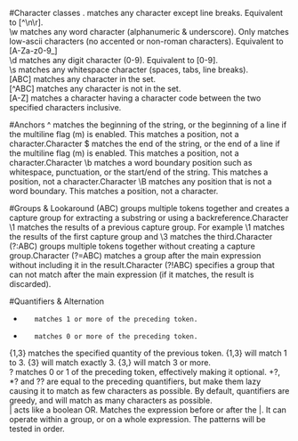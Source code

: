 
#Character classes
.		 matches any character except line breaks. Equivalent to [^\n\r].	
\w		 matches any word character (alphanumeric & underscore). Only matches low-ascii characters (no accented or non-roman characters). Equivalent to [A-Za-z0-9_]	
\d		 matches any digit character (0-9). Equivalent to [0-9].	
\s		 matches any whitespace character (spaces, tabs, line breaks).	
[ABC]	 matches any character in the set.	
[^ABC]	 matches any character is not in the set.	
[A-Z]	 matches a character having a character code between the two specified characters inclusive.

#Anchors
^		 matches the beginning of the string, or the beginning of a line if the multiline flag (m) is enabled. This matches a position, not a character.Character
$		 matches the end of the string, or the end of a line if the multiline flag (m) is enabled. This matches a position, not a character.Character
\b		 matches a word boundary position such as whitespace, punctuation, or the start/end of the string. This matches a position, not a character.Character
\B		 matches any position that is not a word boundary. This matches a position, not a character.

#Groups & Lookaround
(ABC)	 groups multiple tokens together and creates a capture group for extracting a substring or using a backreference.Character
\1		 matches the results of a previous capture group. For example \1 matches the results of the first capture group and \3 matches the third.Character
(?:ABC)	 groups multiple tokens together without creating a capture group.Character
(?=ABC)	 matches a group after the main expression without including it in the result.Character
(?!ABC)	 specifies a group that can not match after the main expression (if it matches, the result is discarded).

#Quantifiers & Alternation
+		 matches 1 or more of the preceding token.	
*		 matches 0 or more of the preceding token.	
{1,3}	 matches the specified quantity of the previous token. {1,3} will match 1 to 3. {3} will match exactly 3. {3,} will match 3 or more.	
?		 matches 0 or 1 of the preceding token, effectively making it optional.	
+?, *? and ?? are equal to the preceding quantifiers, but make them lazy causing it to match as few characters as possible. By default, quantifiers are greedy, and will match as many characters as possible.	
|		 acts like a boolean OR. Matches the expression before or after the |. It can operate within a group, or on a whole expression. The patterns will be tested in order.

